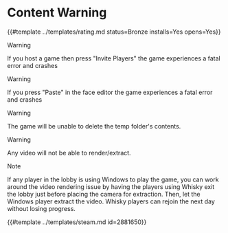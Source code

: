 # Content Warning
<!-- script:Aliases [] -->

{{#template ../templates/rating.md status=Bronze installs=Yes opens=Yes}}

> [!WARNING]
> If you host a game then press "Invite Players" the game experiences a fatal error and crashes

> [!WARNING]
> If you press "Paste" in the face editor the game experiences a fatal error and crashes

> [!WARNING]
> The game will be unable to delete the temp folder's contents.

> [!WARNING]
> Any video will not be able to render/extract.

> [!NOTE]
> If any player in the lobby is using Windows to play the game, you can work around the video rendering issue by having the players using Whisky exit the lobby just before placing the camera for extraction. Then, let the Windows player extract the video. Whisky players can rejoin the next day without losing progress.

{{#template ../templates/steam.md id=2881650}}
